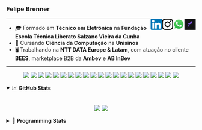 <h3>Felipe Brenner</h3>

<a href="https://app.rocketseat.com.br/me/felipebrenner" target="_blank" rel="nofollow"><img align="right" width="30rem" src="./assets/rocketseat-black.png" alt="Rocketseat: @felipebrenner"/></a>
<a href="https://api.whatsapp.com/send?phone=5551995585968" target="_blank" rel="nofollow"><img align="right" width="30rem" src="./assets/whatsapp.png" alt="Whatsapp: +55 51995585968"/></a>
<a href="https://www.instagram.com/felipeobrenner/" target="_blank" rel="nofollow"><img align="right" width="30rem" src="./assets/instagram.png" alt="Instagram: @felipeobrenner"/></a>
<a href="https://www.linkedin.com/in/felipe-de-oliveira-brenner/" target="_blank" rel="nofollow"><img align="right" width="30rem" src="./assets/linkedin.png" alt="LinkedIn: @felipe-de-oliveira-brenner"/></a>

---

- 🎓 Formado em **Técnico em Eletrônica** na **Fundação Escola Técnica Liberato Salzano Vieira da Cunha**
- 📓 Cursando **Ciência da Computação** na **Unisinos**
- 🖥️ Trabalhando na **NTT DATA Europe & Latam**, com atuação no cliente **BEES**, marketplace B2B da **Ambev** e **AB InBev**

---

<p align='center'>
  <img width="35rem" src="https://cdn.jsdelivr.net/gh/devicons/devicon/icons/react/react-original.svg" />
  <img width="35rem" src="https://cdn.jsdelivr.net/gh/devicons/devicon/icons/javascript/javascript-plain.svg" />
  <img width="35rem" src="https://cdn.jsdelivr.net/gh/devicons/devicon/icons/typescript/typescript-plain.svg" />
  <img width="35rem" src="https://cdn.jsdelivr.net/gh/devicons/devicon/icons/redux/redux-original.svg" />
  <img width="35rem" src="https://cdn.jsdelivr.net/gh/devicons/devicon/icons/jest/jest-plain.svg" />
  <img width="35rem" src="https://cdn.jsdelivr.net/gh/devicons/devicon/icons/storybook/storybook-original.svg" />
  <img width="35rem" src="https://cdn.jsdelivr.net/gh/devicons/devicon/icons/sass/sass-original.svg" />
  <img width="35rem" src="https://cdn.jsdelivr.net/gh/devicons/devicon/icons/materialui/materialui-plain.svg" />
  <img width="35rem" src="https://cdn.jsdelivr.net/gh/devicons/devicon/icons/css3/css3-plain.svg" />
  <img width="35rem" src="https://cdn.jsdelivr.net/gh/devicons/devicon/icons/html5/html5-plain.svg" />
  <img width="35rem" src="https://cdn.jsdelivr.net/gh/devicons/devicon/icons/docker/docker-plain.svg" />
  <img width="35rem" src="https://cdn.jsdelivr.net/gh/devicons/devicon/icons/azure/azure-original.svg" />
  <img width="35rem" src="https://cdn.jsdelivr.net/gh/devicons/devicon/icons/vscode/vscode-original.svg" />
  <img width="35rem" src="https://cdn.jsdelivr.net/gh/devicons/devicon/icons/git/git-original.svg" />
  <img width="35rem" src="https://cdn.jsdelivr.net/gh/devicons/devicon/icons/yarn/yarn-original.svg" />
  <img width="35rem" src="https://cdn.jsdelivr.net/gh/devicons/devicon/icons/npm/npm-original-wordmark.svg" />
  <img width="35rem" src="https://cdn.jsdelivr.net/gh/devicons/devicon/icons/nextjs/nextjs-line.svg" />
  <img width="35rem" src="https://cdn.jsdelivr.net/gh/devicons/devicon/icons/microsoftsqlserver/microsoftsqlserver-plain.svg" />
  <img width="35rem" src="https://cdn.jsdelivr.net/gh/devicons/devicon/icons/oracle/oracle-original.svg" />
  <img width="35rem" src="https://cdn.jsdelivr.net/gh/devicons/devicon/icons/linux/linux-plain.svg" />
  <img width="35rem" src="https://cdn.jsdelivr.net/gh/devicons/devicon/icons/ubuntu/ubuntu-plain.svg" />
</p>

<details open>
  <summary>📈 <b>GitHub Stats</b></summary>
  <br>
  <p align="center">
  <img src="https://github-readme-stats.vercel.app/api?username=felipebrenner&show_icons=true&theme=dark"/>
  <img src="https://github-readme-stats.vercel.app/api/top-langs/?username=felipebrenner&layout=compact&theme=dark">
  </p>

</details>

<details>
  <summary>🤖 <b>Programming Stats</b></summary>
  <br/>

  <!--START_SECTION:waka-->
![Code Time](http://img.shields.io/badge/Code%20Time-1%2C427%20hrs%2037%20mins-blue)

**🐱 My GitHub Data** 

> 🏆 276 Contributions in the Year 2022
 > 
> 📦 263.4 kB Used in GitHub's Storage 
 > 
> 🚫 Not Opted to Hire
 > 
> 📜 26 Public Repositories 
 > 
> 🔑 1 Private Repository 
 > 
**I'm an Early 🐤** 

```text
🌞 Morning    62 commits     ████░░░░░░░░░░░░░░░░░░░░░   17.32% 
🌆 Daytime    139 commits    █████████░░░░░░░░░░░░░░░░   38.83% 
🌃 Evening    151 commits    ██████████░░░░░░░░░░░░░░░   42.18% 
🌙 Night      6 commits      ░░░░░░░░░░░░░░░░░░░░░░░░░   1.68%

```
📅 **I'm Most Productive on Wednesday** 

```text
Monday       55 commits     ███░░░░░░░░░░░░░░░░░░░░░░   15.36% 
Tuesday      63 commits     ████░░░░░░░░░░░░░░░░░░░░░   17.6% 
Wednesday    71 commits     █████░░░░░░░░░░░░░░░░░░░░   19.83% 
Thursday     52 commits     ███░░░░░░░░░░░░░░░░░░░░░░   14.53% 
Friday       54 commits     ███░░░░░░░░░░░░░░░░░░░░░░   15.08% 
Saturday     26 commits     █░░░░░░░░░░░░░░░░░░░░░░░░   7.26% 
Sunday       37 commits     ██░░░░░░░░░░░░░░░░░░░░░░░   10.34%

```


📊 **This Week I Spent My Time On** 

```text
💬 Programming Languages: 
TypeScript               19 hrs 19 mins      ██████████████████████░░░   90.87% 
JSON                     1 hr 37 mins        ██░░░░░░░░░░░░░░░░░░░░░░░   7.63% 
Other                    11 mins             ░░░░░░░░░░░░░░░░░░░░░░░░░   0.89% 
SCSS                     4 mins              ░░░░░░░░░░░░░░░░░░░░░░░░░   0.34% 
YAML                     2 mins              ░░░░░░░░░░░░░░░░░░░░░░░░░   0.2%

🔥 Editors: 
VS Code                  21 hrs 15 mins      █████████████████████████   100.0%

🐱‍💻 Projects: 
nfa-cart                 11 hrs 27 mins      █████████████░░░░░░░░░░░░   53.88% 
nfa-components-react     5 hrs 7 mins        ██████░░░░░░░░░░░░░░░░░░░   24.06% 
nfa-algo-selling         1 hr 51 mins        ██░░░░░░░░░░░░░░░░░░░░░░░   8.72% 
nfa-global               1 hr 4 mins         █░░░░░░░░░░░░░░░░░░░░░░░░   5.02% 
nfa-joker                44 mins             █░░░░░░░░░░░░░░░░░░░░░░░░   3.5%

💻 Operating System: 
Linux                    21 hrs 15 mins      █████████████████████████   100.0%

```

**I Mostly Code in TypeScript** 

```text
TypeScript               11 repos            █████████░░░░░░░░░░░░░░░░   36.67% 
Java                     3 repos             ██░░░░░░░░░░░░░░░░░░░░░░░   10.0% 
JavaScript               3 repos             ██░░░░░░░░░░░░░░░░░░░░░░░   10.0% 
CSS                      2 repos             █░░░░░░░░░░░░░░░░░░░░░░░░   6.67% 
C                        2 repos             █░░░░░░░░░░░░░░░░░░░░░░░░   6.67%

```



 Last Updated on 23/10/2022 04:10:41 UTC
<!--END_SECTION:waka-->
</details>
